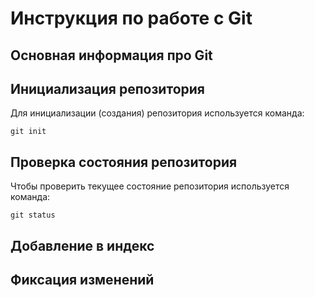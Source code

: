 # **Инструкция по работе с Git**

## Основная информация про Git

## Инициализация репозитория 

Для инициализации (создания) репозитория используется команда:

    git init

## Проверка состояния репозитория

Чтобы проверить текущее состояние репозитория используется команда:

    git status

## Добавление в индекс 

## Фиксация изменений
